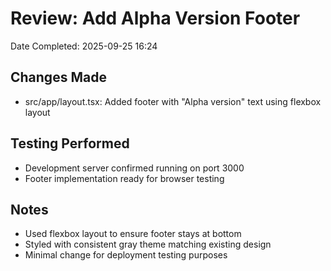 # Review: Add Alpha Version Footer
Date Completed: 2025-09-25 16:24

## Changes Made
- src/app/layout.tsx: Added footer with "Alpha version" text using flexbox layout

## Testing Performed
- Development server confirmed running on port 3000
- Footer implementation ready for browser testing

## Notes
- Used flexbox layout to ensure footer stays at bottom
- Styled with consistent gray theme matching existing design
- Minimal change for deployment testing purposes